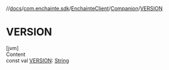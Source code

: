 //[docs](../../../index.md)/[com.enchainte.sdk](../../index.md)/[EnchainteClient](../index.md)/[Companion](index.md)/[VERSION](-v-e-r-s-i-o-n.md)



# VERSION  
[jvm]  
Content  
const val [VERSION](-v-e-r-s-i-o-n.md): [String](https://kotlinlang.org/api/latest/jvm/stdlib/kotlin/-string/index.html)  



